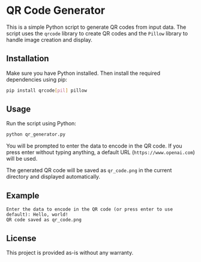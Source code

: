 # QR Code Generator

This is a simple Python script to generate QR codes from input data. The script uses the `qrcode` library to create QR codes and the `Pillow` library to handle image creation and display.

## Installation

Make sure you have Python installed. Then install the required dependencies using pip:

```bash
pip install qrcode[pil] pillow
```

## Usage

Run the script using Python:

```bash
python qr_generator.py
```

You will be prompted to enter the data to encode in the QR code. If you press enter without typing anything, a default URL (`https://www.openai.com`) will be used.

The generated QR code will be saved as `qr_code.png` in the current directory and displayed automatically.

## Example

```
Enter the data to encode in the QR code (or press enter to use default): Hello, world!
QR code saved as qr_code.png
```

## License

This project is provided as-is without any warranty.

